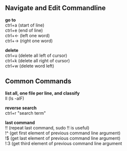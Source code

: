 ## Navigate and Edit Commandline
**go to** <br>
ctrl+a (start of line) <br>
ctrl+e (end of line) <br>
ctrl+&larr; (left one word) <br>
ctrl+&rarr; (right one word) <br>

**delete** <br>
ctrl+u (delete all left of cursor) <br>
ctrl+k (delete all right of cursor) <br>
ctrl+w (delete word left)


## Common Commands
**list all, one file per line, and classify** <br>
ll (ls -alF) <br>

**reverse search** <br>
ctrl+r "search term" <br>

**last command** <br>
!! (repeat last command, sudo !! is useful) <br>
!^ (get first element of previous command line argument) <br>
!$ (get last element of previous command line argument) <br>
!:3 (get third element of previous command line argument <br>

